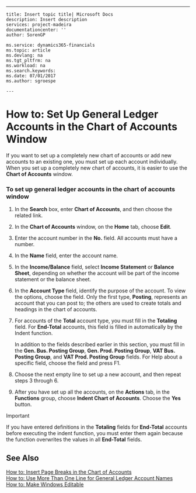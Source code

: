 ---
    title: Insert topic title| Microsoft Docs
    description: Insert description
    services: project-madeira
    documentationcenter: ''
    author: SorenGP

    ms.service: dynamics365-financials
    ms.topic: article
    ms.devlang: na
    ms.tgt_pltfrm: na
    ms.workload: na
    ms.search.keywords:
    ms.date: 07/01/2017
    ms.author: sgroespe

    ---
# How to: Set Up General Ledger Accounts in the Chart of Accounts Window
If you want to set up a completely new chart of accounts or add new accounts to an existing one, you must set up each account individually. When you set up a completely new chart of accounts, it is easier to use the **Chart of Accounts** window.  
  
### To set up general ledger accounts in the chart of accounts window  
  
1.  In the **Search** box, enter **Chart of Accounts**, and then choose the related link.  
  
2.  In the **Chart of Accounts** window, on the **Home** tab, choose **Edit**.  
  
3.  Enter the account number in the **No.** field. All accounts must have a number.  
  
4.  In the **Name** field, enter the account name.  
  
5.  In the **Income\/Balance** field, select **Income Statement** or **Balance Sheet**, depending on whether the account will be part of the income statement or the balance sheet.  
  
6.  In the **Account Type** field, identify the purpose of the account. To view the options, choose the field. Only the first type, **Posting**, represents an account that you can post to; the others are used to create totals and headings in the chart of accounts.  
  
7.  For accounts of the **Total** account type, you must fill in the **Totaling** field. For **End-Total** accounts, this field is filled in automatically by the Indent function.  
  
     In addition to the fields described earlier in this section, you must fill in the **Gen. Bus. Posting Group**, **Gen. Prod. Posting Group**, **VAT Bus. Posting Group**, and **VAT Prod. Posting Group** fields. For Help about a specific field, choose the field and press F1.  
  
8.  Choose the next empty line to set up a new account, and then repeat steps 3 through 6.  
  
9. After you have set up all the accounts, on the **Actions** tab, in the **Functions** group, choose **Indent Chart of Accounts**. Choose the **Yes** button.  
  
> [!IMPORTANT]  
>  If you have entered definitions in the **Totaling** fields for **End-Total** accounts before executing the indent function, you must enter them again because the function overwrites the values in all **End-Total** fields.  
  
## See Also  
 [How to: Insert Page Breaks in the Chart of Accounts](../FullExperience/how-to-insert-page-breaks-in-the-chart-of-accounts.md)   
 [How to: Use More Than One Line for General Ledger Account Names](../FullExperience/how-to-use-more-than-one-line-for-general-ledger-account-names.md)   
 [How to: Make Windows Editable](../FullExperience/how-to-make-windows-editable.md)
